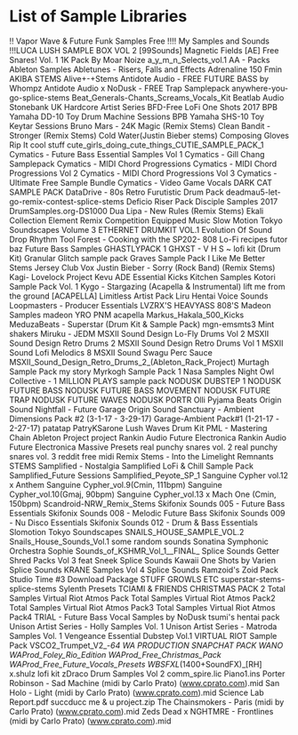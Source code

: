 # List of Sample Libraries
!! Vapor Wave & Future Funk Samples Free
!!!! My Samples and Sounds
!!!LUCA LUSH SAMPLE BOX VOL 2
[99Sounds] Magnetic Fields
[AE] Free Snares! Vol. 1
1K Pack By Moar Noize
a_y_m_n_Selects_vol.1
AA - Packs
Ableton Samples
Abletunes - Risers, Falls and Effects
Adrenaline 150 Fmin
AKIBA STEMS
Alive+-+Stems
Antidote Audio - FREE FUTURE BASS by Whompz
Antidote Audio x NoDusk - FREE Trap Samplepack 
anywhere-you-go-splice-stems
Beat_Generals-Chants_Screams_Vocals_Kit
Beatlab Audio Stonebank UK Hardcore Artist Series
BFD-Free LoFi One Shots 2017
BPB Yamaha DD-10 Toy Drum Machine Sessions
BPB Yamaha SHS-10 Toy Keytar Sessions
Bruno Mars - 24K Magic (Remix Stems)
Clean Bandit - Stronger (Remix Stems)
Cold Water(Justin Bieber stems)
Composing Gloves Rip It
cool stuff
cute_girls_doing_cute_things_CUTIE_SAMPLE_PACK_1
Cymatics - Future Bass Essential Samples Vol 1
Cymatics - Gill Chang Samplepack
Cymatics - MIDI Chord Progressions
Cymatics - MIDI Chord Progressions Vol 2
Cymatics - MIDI Chord Progressions Vol 3
Cymatics - Ultimate Free Sample Bundle
Cymatics - Video Game Vocals
DARK CAT SAMPLE PACK
DataDrive - 80s Retro Furutistic Drum Pack
deadmau5-let-go-remix-contest-splice-stems
Deficio Riser Pack
Disciple Samples 2017
DrumSamples.org-DS1000
Dua Lipa - New Rules (Remix Stems)
Ekali Collection
Element Remix Competition
Equipped Music Slow Motion Tokyo Soundscapes Volume 3
ETHERNET DRUMKIT VOL.1
Evolution Of Sound Drop Rhythm Tool
Forest - Cooking with the SP202- 808 Lo-Fi recipes
futor baz
Future Bass Samples
GHASTLYPACK 1
GHXST - V H S ~ lofi kit (Drum Kit)
Granular Glitch sample pack
Graves Sample Pack
I Like Me Better Stems
Jersey Club Vox
Justin Bieber - Sorry (Rock Band) (Remix Stems)
Kagi- Lovelock Project
Kevu ADE Essential Kicks
Kitchen Samples
Kotori Sample Pack Vol. 1
Kygo - Stargazing (Acapella & Instrumental)
lift me from the ground [ACAPELLA]
Limitless Artist Pack
Liru Hentai Voice Sounds
Loopmasters - Producer Essentials
LVZRX'S HEAVYASS 808'S
Madeon Samples
madeon YRO PNM acapella
Markus_Hakala_500_Kicks
MeduzaBeats - Superstar (Drum Kit & Sample Pack)
mgn-emsmts3
Mint shakers
Miruku - JEDM
MSXII Sound Design Lo-Fly Drums Vol 2
MSXII Sound Design Retro Drums 2
MSXII Sound Design Retro Drums Vol 1
MSXII Sound Lofi Melodics 8
MSXII Sound Swagu Perc Sauce
MSXII_Sound_Design_Retro_Drums_2_(Ableton_Rack_Project)
Murtagh Sample Pack
my story
Myrkogh Sample Pack 1
Nasa Samples
Night Owl Collective - 1 MILLION PLAYS sample pack
NODUSK DUBSTEP 1
NODUSK FUTURE BASS
NODUSK FUTURE BASS MOVEMENT
NODUSK FUTURE TRAP
NODUSK FUTURE WAVES
NODUSK PORTR
Olli Pyjama Beats
Origin Sound Nightfall - Future Garage
Origin Sound Sanctuary - Ambient Dimensions
Pack #2 (3-1-17 - 3-29-17) Garage-Ambient
Pack#1 (1-21-17 - 2-27-17)
patatap
PatryKSarone Lush Waves Drum Kit
PML - Mastering Chain Ableton Project
project
Rankin Audio Future Electronica
Rankin Audio Future Electronica Massive Presets
real punchy snares vol. 2
real punchy snares vol. 3
reddit free midi
Remix Stems - Into the Limelight
Remnants STEMS
Samplified - Nostalgia
Samplified LoFi & Chill Sample Pack
Samplified_Future Sessions
Samplified_Peyote_SP_1
Sanguine Cypher vol.12 x Anthem
Sanguine Cypher_vol.9(Cmin, 111bpm)
Sanguine Cypher_vol.10(Gmaj, 90bpm)
Sanguine Cypher_vol.13 x Mach One (Cmin, 150bpm)
Scandroid-NRW_Remix_Stems
Skifonix Sounds 005 - Future Bass Essentials
Skifonix Sounds 008 - Melodic Future Bass
Skifonix Sounds 009 - Nu Disco Essentials
Skifonix Sounds 012 - Drum & Bass Essentials
Slomotion Tokyo Soundscapes
SNAILS_HOUSE_SAMPLE_VOL.2
Snails_House_Sounds_Vol.1
some random sounds
Sonatina Symphonic Orchestra
Sophie
Sounds_of_KSHMR_Vol_1__FINAL_
Splice Sounds Getter Shred Packs Vol 3 feat Sneek
Splice Sounds Kawaii One Shots by Varien
Splice Sounds KRANE Samples Vol 4
Splice Sounds Ramzoid's Zoid Pack
Studio Time #3 Download Package
STUFF GROWLS ETC
superstar-stems-splice-stems
Sylenth Presets
TCIAMI & FRIENDS CHRISTMAS PACK 2
Total Samples Virtual Riot Atmos Pack
Total Samples Virtual Riot Atmos Pack2
Total Samples Virtual Riot Atmos Pack3
Total Samples Virtual Riot Atmos Pack4
TRIAL - Future Bass Vocal Samples by NoDusk
tsumi's hentai pack
Unison Artist Series - Holly Samples Vol. 1
Unison Artist Series - Matroda Samples Vol. 1
Vengeance Essential Dubstep Vol.1
VIRTUAL RIOT Sample Pack
VSCO2_Trumpet_V2_-_64
WA PRODUCTION SNAPCHAT PACK
WANO
WAProd_Foley_Rio_Edition
WAProd_Free_Christmas_Pack
WAProd_Free_Future_Vocals_Presets
WBSFXL_(1400+SoundFX)_[RH]
x.shulz lofi kit
zDraco Drum Samples Vol 2
comm_spire.lic
Piano1.ins
Porter Robinson - Sad Machine  (midi by Carlo Prato) (www.cprato.com).mid
San Holo - Light  (midi by Carlo Prato) (www.cprato.com).mid
Science Lab Report.pdf
succducc me & u project.zip
The Chainsmokers - Paris  (midi by Carlo Prato) (www.cprato.com).mid
Zeds Dead x NGHTMRE - Frontlines  (midi by Carlo Prato) (www.cprato.com).mid

